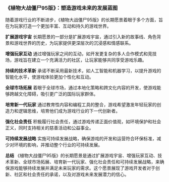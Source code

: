 ### 《植物大战僵尸95版》：塑造游戏未来的发展蓝图

随着游戏行业的不断进步，《植物大战僵尸95版》的长期愿景着眼于多个方面，旨在为玩家打造一个更加丰富、互动和持久的游戏世界。

**扩展游戏宇宙**
长期愿景的一部分是扩展游戏宇宙，通过引入新的故事线、角色背景和游戏世界的历史，为玩家提供更深层次的沉浸感和情感联系。

**增强玩家互动**
通过增强玩家之间的互动，如开发更复杂的多人合作模式和竞技场，游戏旨在建立一个充满活力的社区，让玩家能够共同享受游戏乐趣。

**持续的技术革新**
承诺不断采用最新技术，如人工智能和机器学习，以提升游戏的智能化水平，使游戏体验更加个性化和互动。

**全球市场拓展**
着眼于全球市场，通过本地化策略和跨文化内容的开发，使游戏能够跨越文化障碍，吸引更广泛的国际玩家群体。

**培育新一代玩家**
通过教育性内容和编程工具的整合，游戏希望激发年轻玩家的创造力和逻辑思维，培育他们成为游戏行业的下一代创新者。

**强化社会责任**
积极履行社会责任，通过游戏传递正面价值观，如环境保护和社会正义，同时支持相关的慈善活动和公益事业。

**可持续发展战略**
实施可持续发展战略，确保游戏的开发和运营符合环保标准，减少对环境的影响，并推动整个行业的可持续发展。

**总结**
《植物大战僵尸95版》的长期愿景是通过扩展游戏宇宙、增强玩家互动、技术革新、全球市场拓展、培育新一代玩家、强化社会责任和可持续发展战略，来确保游戏能够持续发展并满足未来玩家的需求。这个愿景展现了游戏开发者对于创新、社区和社会责任的承诺，以及对游戏未来发展潜力的信心。